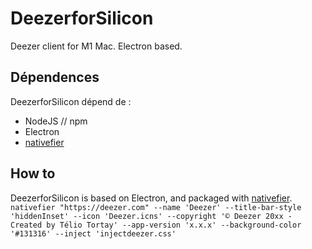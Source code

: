 # DeezerforSilicon
Deezer client for M1 Mac. Electron based.

## Dépendences
DeezerforSilicon dépend de :
- NodeJS // npm
- Electron
- [nativefier](https://github.com/nativefier/nativefier)

## How to
DeezerforSilicon is based on Electron, and packaged with [nativefier](https://github.com/nativefier/nativefier).
``nativefier "https://deezer.com" --name 'Deezer' --title-bar-style 'hiddenInset' --icon 'Deezer.icns' --copyright '© Deezer 20xx - Created by Télio Tortay' --app-version 'x.x.x' --background-color '#131316' --inject 'injectdeezer.css'``
